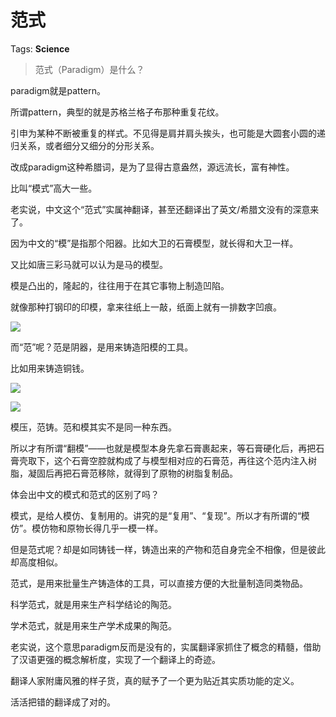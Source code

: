 # 范式

Tags: **Science**

> 范式（Paradigm）是什么？



paradigm就是pattern。

所谓pattern，典型的就是苏格兰格子布那种重复花纹。

引申为某种不断被重复的样式。不见得是肩并肩头挨头，也可能是大圆套小圆的递归关系，或者细分又细分的分形关系。

改成paradigm这种希腊词，是为了显得古意盎然，源远流长，富有神性。

比叫“模式”高大一些。

  


老实说，中文这个“范式”实属神翻译，甚至还翻译出了英文/希腊文没有的深意来了。

因为中文的“模”是指那个阳器。比如大卫的石膏模型，就长得和大卫一样。

又比如唐三彩马就可以认为是马的模型。

模是凸出的，隆起的，往往用于在其它事物上制造凹陷。

就像那种打钢印的印模，拿来往纸上一敲，纸面上就有一排数字凹痕。

  


![](https://picx.zhimg.com/50/v2-3e22b0f90e0bc41cb788d6936de8027e_720w.jpg?source=1940ef5c)  


而“范”呢？范是阴器，是用来铸造阳模的工具。

比如用来铸造铜钱。

![](https://pica.zhimg.com/50/v2-8ba4401093ffc20a27bfa78f82578a11_720w.jpg?source=1940ef5c)  


![](https://picx.zhimg.com/50/v2-b9bd4c973e5531559bec73ec115356c0_720w.jpg?source=1940ef5c)  


模压，范铸。范和模其实不是同一种东西。

所以才有所谓“翻模”——也就是模型本身先拿石膏裹起来，等石膏硬化后，再把石膏壳取下，这个石膏空腔就构成了与模型相对应的石膏范，再往这个范内注入树脂，凝固后再把石膏范移除，就得到了原物的树脂复制品。

体会出中文的模式和范式的区别了吗？

模式，是给人模仿、复制用的。讲究的是“复用”、“复现”。所以才有所谓的“模仿”。模仿物和原物长得几乎一模一样。

但是范式呢？却是如同铸钱一样，铸造出来的产物和范自身完全不相像，但是彼此却高度相似。

范式，是用来批量生产铸造体的工具，可以直接方便的大批量制造同类物品。

科学范式，就是用来生产科学结论的陶范。

学术范式，就是用来生产学术成果的陶范。

老实说，这个意思paradigm反而是没有的，实属翻译家抓住了概念的精髓，借助了汉语更强的概念解析度，实现了一个翻译上的奇迹。

翻译人家附庸风雅的样子货，真的赋予了一个更为贴近其实质功能的定义。

活活把错的翻译成了对的。



